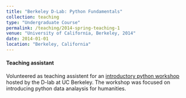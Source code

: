 ```yaml
---
title: "Berkeley D-Lab: Python Fundamentals"
collection: teaching
type: "Undergraduate Course"
permalink: /teaching/2014-spring-teaching-1
venue: "University of California, Berkeley, 2014"
date: 2014-01-01
location: "Berkeley, California"
---
```

#### Teaching assistant
Volunteered as teaching assistent for an [introductory python
workshop](https://github.com/smwahl/python-fundamentals) hosted by the D-lab at UC
Berkeley. The workshop was focused on introducing python data analaysis for
humanities.

